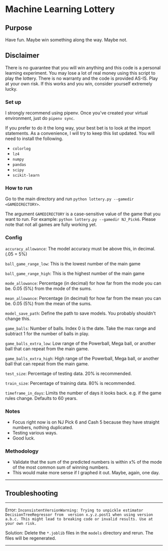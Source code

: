 # Machine Learning Lottery

## Purpose
Have fun. Maybe win something along the way. Maybe not. 

## Disclaimer
There is no guarantee that you will win anything and this code is a personal learning experiment. You may lose a lot of
real money using this script to play the lottery. There is no warranty and the code is provided AS-IS. Play at your 
own risk. If this works and you win, consider yourself extremely lucky.

### Set up
I strongly recommend using pipenv. Once you've created your virtual environment, just do `pipenv sync`.

If you prefer to do it the long way, your best bet is to look at the import statements. As a convenience, I will try
to keep this list updated. You will need to install the following.
- `colorlog`
- `lz4`
- `numpy`
- `pandas`
- `scipy`
- `scikit-learn`

### How to run
Go to the main directory and run `python lottery.py --gamedir <GAMEDIRECTORY>`. 

The argument `GAMEDIRECTORY` is a case-sensitive value of the game that you want to run. For example:
`python lottery.py --gamedir NJ_Pick6`. Please note that not all games are fully working yet.

### Config
`accuracy_allowance`: The model accuracy must be above this, in decimal. (.05 = 5%)

`ball_game_range_low`: This is the lowest number of the main game

`ball_game_range_high`: This is the highest number of the main game

`mode_allowance`: Percentage (in decimal) for how far from the mode you can be. 0.05 (5%) from the mode of the sums.

`mean_allowance`: Percentage (in decimal) for how far from the mean you can be. 0.05 (5%) from the mean of the sums.

`model_save_path`: Define the path to save models. You probably shouldn't change this.

`game_balls`: Number of balls. Index 0 is the date. Take the max range and subtract 1 for the number of balls in play.

`game_balls_extra_low`: Low range of the Powerball, Mega ball, or another ball that can repeat from the main game. 

`game_balls_extra_high`: High range of the Powerball, Mega ball, or another ball that can repeat from the main game. 

`test_size`: Percentage of testing data. 20% is recommended.

`train_size`: Percentage of training data. 80% is recommended.

`timeframe_in_days`: Limits the number of days it looks back. e.g. if the game rules change. Defaults to 60 years.


### Notes
- Focus right now is on NJ Pick 6 and Cash 5 because they have straight numbers, nothing duplicated. 
- Testing various ways. 
- Good luck.

### Methodology
- Validate that the sum of the predicted numbers is within x% of the mode of the most common sum of winning numbers.
- This would make more sense if I graphed it out. Maybe, again, one day.

---

## Troubleshooting

---
Error: `InconsistentVersionWarning: Trying to unpickle estimator DecisionTreeRegressor from 
version x.y.z.post1 when using version a.b.c. This might lead to breaking code or invalid results. Use at your own risk.`

Solution: Delete the `*.joblib` files in the `models` directory and rerun. The files will be regenerated.

---
